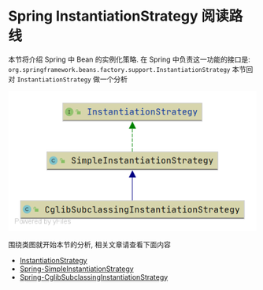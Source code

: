 # Spring InstantiationStrategy 阅读路线

本节将介绍 Spring 中 Bean 的实例化策略. 在 Spring 中负责这一功能的接口是: `org.springframework.beans.factory.support.InstantiationStrategy`
    本节回对 `InstantiationStrategy` 做一个分析









![CglibSubclassingInstantiationStrategy](./images/CglibSubclassingInstantiationStrategy.png)





围绕类图就开始本节的分析, 相关文章请查看下面内容

- [InstantiationStrategy](/docs/beans/factory/BeanFactory/support/InstantiationStrategy/Spring-InstantiationStrategy.md)
- [Spring-SimpleInstantiationStrategy](/docs/beans/factory/BeanFactory/support/InstantiationStrategy/Spring-SimpleInstantiationStrategy.md)
- [Spring-CglibSubclassingInstantiationStrategy](/docs/beans/factory/BeanFactory/support/InstantiationStrategy/Spring-CglibSubclassingInstantiationStrategy.md)